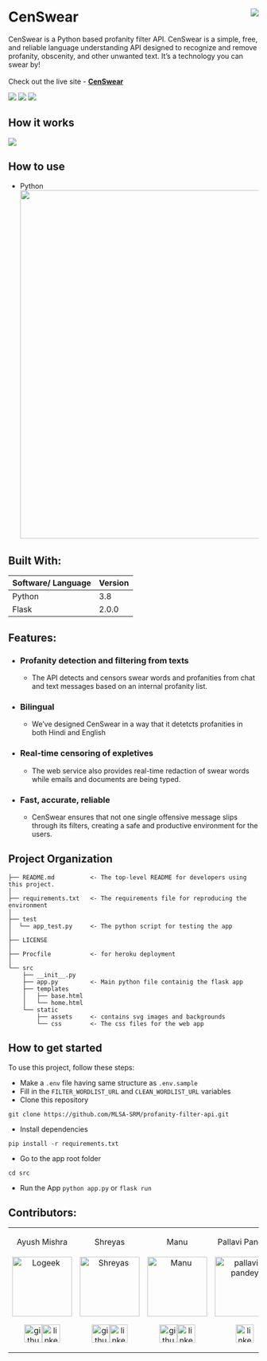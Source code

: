 # CenSwear <img src="https://i.ibb.co/LpTqC8H/censwear.png" align="right">
CenSwear is a Python based profanity filter API. CenSwear is a simple, free, and reliable language understanding API designed to recognize and remove profanity, obscenity, and other unwanted text. It’s a technology you can swear by!<br><br>
Check out the live site - [**CenSwear**](https://profanity-filter-api.azurewebsites.net/)

![](https://img.shields.io/github/forks/MLSA-SRM/profanity-filter-api?color=green&style=for-the-badge)
![](https://img.shields.io/github/stars/MLSA-SRM/profanity-filter-api?color=silver&style=for-the-badge)
![](https://img.shields.io/github/license/MLSA-SRM/profanity-filter-api?color=yellow&style=for-the-badge)

## How it works
<img src="https://i.imgur.com/YYiEfI4.gif" align="center">

## How to use
* Python <br>
  <img src="https://i.imgur.com/r8Pmn50.png" width="700">

## Built With:
| Software/ Language | Version |
|----------|---------|
| Python | 3.8 |
| Flask | 2.0.0 |

## Features:
* ### Profanity detection and filtering from texts 
  * The API detects and censors swear words and profanities from chat and text messages based on an internal profanity list.

* ### Bilingual
  * We’ve designed CenSwear in a way that it detetcts profanities in both Hindi and English
  
* ### Real-time censoring of expletives
  * The web service also provides real-time redaction of swear words while emails and documents are being typed.
  
* ### Fast, accurate, reliable
  * CenSwear ensures that not one single offensive message slips through its filters, creating a safe and productive environment for the users.
  

Project Organization
------------

    ├── README.md          <- The top-level README for developers using this project.
    │
    ├── requirements.txt   <- The requirements file for reproducing the environment
    │
    ├── test
    │  └── app_test.py     <- The python script for testing the app
    │
    ├── LICENSE
    │
    ├── Procfile           <- for heroku deployment
    │
    └── src
        ├── __init__.py 
        ├── app.py         <- Main python file containig the flask app
        ├── templates
        │   ├── base.html
        │   └── home.html
        └── static
            ├── assets     <- contains svg images and backgrounds 
            └── css        <- The css files for the web app



## How to get started
To use this project, follow these steps:

* Make a `.env` file having same structure as `.env.sample`
* Fill in the `FILTER_WORDLIST_URL` and `CLEAN_WORDLIST_URL` variables
* Clone this repository 
```
git clone https://github.com/MLSA-SRM/profanity-filter-api.git
```
* Install dependencies 
```
pip install -r requirements.txt
```
* Go to the app root folder 
```
cd src
```
* Run the App  `python app.py` or `flask run`

## Contributors:
<table>
<td><p align="center">    Ayush Mishra  <br><br><img src = "https://avatars.githubusercontent.com/u/36323763?v=4"  height="120" alt="Logeek"></p><p align="center"><a href = "https://github.com/sudo-logic"><img src = "http://www.iconninja.com/files/241/825/211/round-collaboration-social-github-code-circle-network-icon.svg" width="36" height = "36" alt="github-logo"/></a><a href = "https://www.linkedin.com/in/ayush-mishra-srm/"><img src = "http://www.iconninja.com/files/863/607/751/network-linkedin-social-connection-circular-circle-media-icon.svg" width="36" height="36" alt="linkedin-logo" /></a></p></td>
  
<td><p align="center"> Shreyas <br><br><img src = "https://avatars.githubusercontent.com/u/81923486?v=4"  height="120" alt="Shreyas"></p><p align="center"><a href = "https://github.com/ShreyasDatta"><img src = "http://www.iconninja.com/files/241/825/211/round-collaboration-social-github-code-circle-network-icon.svg" width="36" height = "36" alt="github-logo"/></a><a href = "https://www.linkedin.com/in/shreyas-datta-32bb041a1/"><img src = "http://www.iconninja.com/files/863/607/751/network-linkedin-social-connection-circular-circle-media-icon.svg" width="36" height="36" alt="linkedin-logo" /></a></p></td>
  
<td><p align="center">Manu<br> <br><img src = "https://avatars.githubusercontent.com/u/46190721?v=4"  height="120" alt="Manu"></p><p align="center"><a href = "https://github.com/manushyaaa"><img src = "http://www.iconninja.com/files/241/825/211/round-collaboration-social-github-code-circle-network-icon.svg" width="36" height = "36" alt="github-logo"/></a><a href = "https://www.linkedin.com/in/manu-sunil-8356b51b9/"><img src = "http://www.iconninja.com/files/863/607/751/network-linkedin-social-connection-circular-circle-media-icon.svg" width="36" height="36" alt="linkedin-logo" /></a></p></td>
  
<td><p align="center">Pallavi Pandey<br> <br><img src = "https://media-exp1.licdn.com/dms/image/C4D03AQGVXvb8JHZUqw/profile-displayphoto-shrink_400_400/0/1602692630506?e=1632960000&v=beta&t=5XEL0YSmOvE0o9AzHNIGi-bs8kY9Fj7yNqV91I_sQ1E"  height="120" alt="pallavi-pandey"></p><p align="center"><a href = "https://www.linkedin.com/in/pallavi-pandey-27b4b71b8/"><img src = "http://www.iconninja.com/files/863/607/751/network-linkedin-social-connection-circular-circle-media-icon.svg" width="36" height="36" alt="linkedin-logo" /></a></p></td>
  
<td><p align="center">Priyanshi David<br> <br><img src = "https://media-exp1.licdn.com/dms/image/C5603AQE0xGrfOyBVFA/profile-displayphoto-shrink_400_400/0/1606122219889?e=1632960000&v=beta&t=_CwiZdOeFQtEkOblJz9g8-4BLsLrIfppM-QJb5rdxyU"  height="120" alt="priyanshi-david"></p><p align="center"><a href = "https://www.linkedin.com/in/priyanshi-david-28910b200/"><img src = "http://www.iconninja.com/files/863/607/751/network-linkedin-social-connection-circular-circle-media-icon.svg" width="36" height="36" alt="linkedin-logo" /></a></p></td>
  
<td><p align="center">     Sahil<br> <br><img src = "https://avatars.githubusercontent.com/u/68604369?v=4"  height="120" alt="Sahil"></p><p align="center"><a href = "https://github.com/sahiljena"><img src = "http://www.iconninja.com/files/241/825/211/round-collaboration-social-github-code-circle-network-icon.svg" width="36" height = "36" alt="github-logo"/></a><a href = "https://www.linkedin.com/in/sahil-jena/"><img src = "http://www.iconninja.com/files/863/607/751/network-linkedin-social-connection-circular-circle-media-icon.svg" width="36" height="36" alt="linkedin-logo" /></a></p></td>
  </table>
